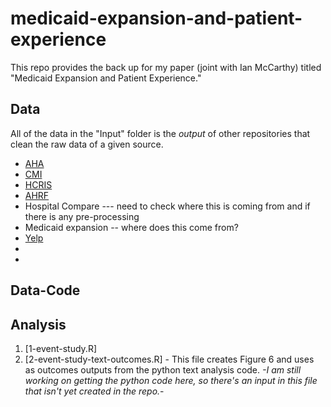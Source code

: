 # medicaid-expansion-and-patient-experience
This repo provides the back up for my paper (joint with Ian McCarthy) titled "Medicaid Expansion and Patient Experience."

## Data
All of the data in the "Input" folder is the *output* of other repositories that clean the raw data of a given source. 
- [AHA](https://github.com/imccart/aha-data)
- [CMI](https://github.com/kaylynsanbower/cmi-data)
- [HCRIS](https://github.com/imccart/HCRIS)
- [AHRF](https://github.com/kaylynsanbower/ahrf-data)
- Hospital Compare --- need to check where this is coming from and if there is any pre-processing
- Medicaid expansion -- where does this come from? 
- [Yelp](https://github.com/kaylynsanbower/hospital-yelp-data)
- 
- 



## Data-Code

## Analysis 
1. [1-event-study.R]
2. [2-event-study-text-outcomes.R] - This file creates Figure 6 and uses as outcomes outputs from the python text analysis code. *-I am still working on getting the python code here, so there's an input in this file that isn't yet created in the repo.*-
